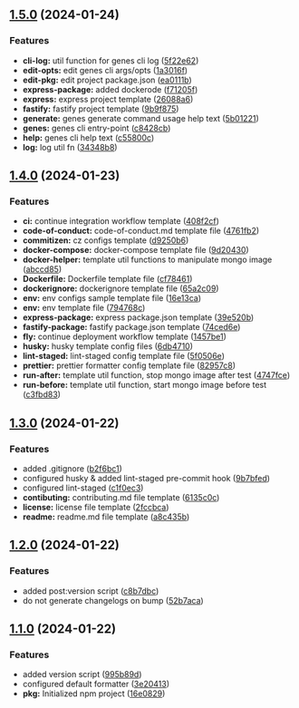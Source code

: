 ## [1.5.0](https://github.com/zhid0399123/genes/compare/1.4.0...1.5.0) (2024-01-24)

### Features

- **cli-log:** util function for genes cli log ([5f22e62](https://github.com/zhid0399123/genes/commit/5f22e62a981e714de2a75d284b7ca8e1541f1217))
- **edit-opts:** edit genes cli args/opts ([1a3016f](https://github.com/zhid0399123/genes/commit/1a3016f41681e0fb3f4de89ecb9d0f4133347ea4))
- **edit-pkg:** edit project package.json ([ea0111b](https://github.com/zhid0399123/genes/commit/ea0111b6810e5f0b32419719af610503af713792))
- **express-package:** added dockerode ([f71205f](https://github.com/zhid0399123/genes/commit/f71205f88ad8d5f06c3da56041703c8b06a20116))
- **express:** express project template ([26088a6](https://github.com/zhid0399123/genes/commit/26088a6a38adc79228ce15723d99f74b8347cc3b))
- **fastify:** fastify project template ([9b9f875](https://github.com/zhid0399123/genes/commit/9b9f875147b06060f29ffec470ac906039151c6c))
- **generate:** genes generate command usage help text ([5b01221](https://github.com/zhid0399123/genes/commit/5b01221c11123263ef3c93ab37b14a2ab216532f))
- **genes:** genes cli entry-point ([c8428cb](https://github.com/zhid0399123/genes/commit/c8428cb32dd73db9fdb94f322d82e1421c83b11a))
- **help:** genes cli help text ([c55800c](https://github.com/zhid0399123/genes/commit/c55800ce78d0a16dd46722ec40c99dabe77917c5))
- **log:** log util fn ([34348b8](https://github.com/zhid0399123/genes/commit/34348b801b0f065fc5067838caa45beb9369a97e))

## [1.4.0](https://github.com/zhid0399123/genes/compare/1.3.0...1.4.0) (2024-01-23)

### Features

- **ci:** continue integration workflow template ([408f2cf](https://github.com/zhid0399123/genes/commit/408f2cf898ff56c9c69d55cbfe75bbab815dcfca))
- **code-of-conduct:** code-of-conduct.md template file ([4761fb2](https://github.com/zhid0399123/genes/commit/4761fb2e7d22caaca5472674a622c606920295dc))
- **commitizen:** cz configs template ([d9250b6](https://github.com/zhid0399123/genes/commit/d9250b649e9f1b50d9e69c397d9ced88b92573da))
- **docker-compose:** docker-compose template file ([9d20430](https://github.com/zhid0399123/genes/commit/9d204304c700c48c75f3c2981e9071a6eba7b691))
- **docker-helper:** template util functions to manipulate mongo image ([abccd85](https://github.com/zhid0399123/genes/commit/abccd859d5d0b7717a056a61dfd489bbc3e53abb))
- **Dockerfile:** Dockerfile template file ([cf78461](https://github.com/zhid0399123/genes/commit/cf7846105a9d06cff4c6fc0623e287f1e8c56463))
- **dockerignore:** dockerignore template file ([65a2c09](https://github.com/zhid0399123/genes/commit/65a2c094370e2d5be9c53c9b3990b82db3fc9a37))
- **env:** env configs sample template file ([16e13ca](https://github.com/zhid0399123/genes/commit/16e13caa4bc5937f3692644fb0a4c462dfc1cc51))
- **env:** env template file ([794768c](https://github.com/zhid0399123/genes/commit/794768c44be60acd2a84ddaf672d5125766c37a4))
- **express-package:** express package.json template ([39e520b](https://github.com/zhid0399123/genes/commit/39e520be15901844a0cf2d9ccb86a638515ac431))
- **fastify-package:** fastify package.json template ([74ced6e](https://github.com/zhid0399123/genes/commit/74ced6ef6a9a45073d45582fd39a829973f325f8))
- **fly:** continue deployment workflow template ([1457be1](https://github.com/zhid0399123/genes/commit/1457be1c6ea3abc186cc6d064d7e1e5154608928))
- **husky:** husky template config files ([6db4710](https://github.com/zhid0399123/genes/commit/6db47100424c6ea036dcf9faa5d54cb96e657110))
- **lint-staged:** lint-staged config template file ([5f0506e](https://github.com/zhid0399123/genes/commit/5f0506ea448cb2ef90c47dc78a823033feedad29))
- **prettier:** prettier formatter config template file ([82957c8](https://github.com/zhid0399123/genes/commit/82957c8f4c053e7244b3998a703c1d2f85396164))
- **run-after:** template util function, stop mongo image after test ([4747fce](https://github.com/zhid0399123/genes/commit/4747fce2ad235513ff028ce2933886ea6d6b7d3f))
- **run-before:** template util function, start mongo image before test ([c3fbd83](https://github.com/zhid0399123/genes/commit/c3fbd830098c152ba88a33c087147eef677ed962))

## [1.3.0](https://github.com/zhid0399123/genes/compare/1.2.0...1.3.0) (2024-01-22)

### Features

- added .gitignore ([b2f6bc1](https://github.com/zhid0399123/genes/commit/b2f6bc1b2bd7850e673e9ea312b6cced342c0cf1))
- configured husky & added lint-staged pre-commit hook ([9b7bfed](https://github.com/zhid0399123/genes/commit/9b7bfedc9d57b2fc5a50906eb49752034d5e1251))
- configured lint-staged ([c1f0ec3](https://github.com/zhid0399123/genes/commit/c1f0ec33183172881b6dae442b4762d9e0104680))
- **contibuting:** contributing.md file template ([6135c0c](https://github.com/zhid0399123/genes/commit/6135c0c04b2228df90412017c8a6c88862660779))
- **license:** license file template ([2fccbca](https://github.com/zhid0399123/genes/commit/2fccbcab994dd9a34ebb3f17d5e3e84a7654148b))
- **readme:** readme.md file template ([a8c435b](https://github.com/zhid0399123/genes/commit/a8c435b75b9000b69c66ae0ad2e5b231762bb86f))

## [1.2.0](https://github.com/zhid0399123/genes/compare/1.1.0...1.2.0) (2024-01-22)

### Features

- added post:version script ([c8b7dbc](https://github.com/zhid0399123/genes/commit/c8b7dbc9b69c1da6d748c9da528f5ed42cd4f765))
- do not generate changelogs on bump ([52b7aca](https://github.com/zhid0399123/genes/commit/52b7acabff07583546d769c0d5d2167997803417))

## [1.1.0](https://github.com/zhid0399123/genes/compare/16e082923d9e18afb8edf7ce6743002ee91bd511...1.1.0) (2024-01-22)

### Features

- added version script ([995b89d](https://github.com/zhid0399123/genes/commit/995b89d9e02856f77774357b39da327b8c909f6f))
- configured default formatter ([3e20413](https://github.com/zhid0399123/genes/commit/3e20413db0cfa7d0f2b5273b42335fd6b8f712cb))
- **pkg:** Initialized npm project ([16e0829](https://github.com/zhid0399123/genes/commit/16e082923d9e18afb8edf7ce6743002ee91bd511))
